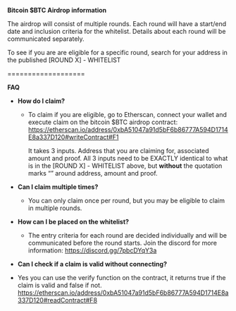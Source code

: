 **Bitcoin $BTC Airdrop information**

The airdrop will consist of multiple rounds. Each round will have a start/end date and inclusion criteria for the whitelist. Details about each round will be communicated separately.

To see if you are are eligible for a specific round, search for your address in the published [ROUND X] - WHITELIST


===================


**FAQ**

- **How do I claim?**

  - To claim if you are eligible, go to Etherscan, connect your wallet and execute claim on the bitcoin $BTC airdrop contract: https://etherscan.io/address/0xbA51047a91d5bF6b86777A594D1714E8a337D120#writeContract#F1

    It takes 3 inputs. Address that you are claiming for, associated amount and proof. All 3 inputs need to be EXACTLY identical to what is in the [ROUND X] - WHITELIST above, but **without** the quotation marks “” around address, amount and proof.

- **Can I claim multiple times?**

   - You can only claim once per round, but you may be eligible to claim in multiple rounds.

- **How can I be placed on the whitelist?**

   - The entry criteria for each round are decided individually and will be communicated before the round starts. Join the discord for more information: https://discord.gg/7pbcDYqY3a

- **Can I check if a claim is valid without connecting?**
 - Yes you can use the verify function on the contract, it returns true if the claim is valid and false if not. https://etherscan.io/address/0xbA51047a91d5bF6b86777A594D1714E8a337D120#readContract#F8 
